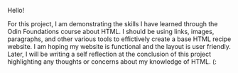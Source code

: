 Hello!

For this project, I am demonstrating the skills I have learned through the Odin Foundations course about HTML. I should be using links, images, paragraphs, and other various tools to effictively create a base HTML recipe website. I am hoping my website is functional and the layout is user friendly. Later, I will be writing a self reflection at the conclusion of this project highlighting any thoughts or concerns about my knowledge of HTML. (: